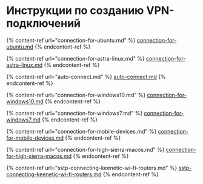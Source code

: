 # Инструкции по созданию VPN-подключений

{% content-ref url="connection-for-ubuntu.md" %}
[connection-for-ubuntu.md](connection-for-ubuntu.md)
{% endcontent-ref %}

{% content-ref url="connection-for-astra-linux.md" %}
[connection-for-astra-linux.md](connection-for-astra-linux.md)
{% endcontent-ref %}

{% content-ref url="auto-connect.md" %}
[auto-connect.md](auto-connect.md)
{% endcontent-ref %}

{% content-ref url="connection-for-windows10.md" %}
[connection-for-windows10.md](connection-for-windows10.md)
{% endcontent-ref %}

{% content-ref url="connection-for-windows7.md" %}
[connection-for-windows7.md](connection-for-windows7.md)
{% endcontent-ref %}

{% content-ref url="connection-for-mobile-devices.md" %}
[connection-for-mobile-devices.md](connection-for-mobile-devices.md)
{% endcontent-ref %}

{% content-ref url="connection-for-high-sierra-macos.md" %}
[connection-for-high-sierra-macos.md](connection-for-high-sierra-macos.md)
{% endcontent-ref %}

{% content-ref url="sstp-connecting-keenetic-wi-fi-routers.md" %}
[sstp-connecting-keenetic-wi-fi-routers.md](sstp-connecting-keenetic-wi-fi-routers.md)
{% endcontent-ref %}